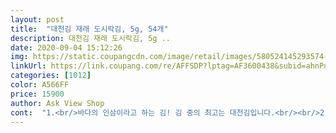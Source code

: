```yaml
---
layout: post 
title:  "대천김 재래 도시락김, 5g, 54개" 
description: 대천김 재래 도시락김, 5g ..
date: 2020-09-04 15:12:26 
img: https://static.coupangcdn.com/image/retail/images/580524145293574-5d4bc630-f87c-4c97-a52e-2c0c9f88f209.jpg 
linkUrl: https://link.coupang.com/re/AFFSDP?lptag=AF3600438&subid=ahnPublicAsk&pageKey=267133492&itemId=837409261&vendorItemId=5131952934&traceid=V0-113-1a8d45a46164be2c 
categories: [1012] 
color: A566FF 
price: 15900 
author: Ask View Shop 
cont:  "1.<br/>바다의 인삼이라고 하는 김! 김 중의 최고는 대천김입니다.<br/><br/>2.<br/>특별히 한끼 먹기에 아주 적당한 요도시락 김은 한국사람이라면 모두 좋아해서 많은 사람들이 애용하고 있죠?<br/>3.<br/>저도, 예외는 아니어서 남편과 함께 밥 먹을때마다 1봉지씩 먹고 있었는데, 똑 떨어져서 재주문하게 되었습니다.<br/><br/>4.<br/>요기가 좋은 이유는, 가격도 저렴할 뿐 아니라... <br/>로켓 배송도 되서 그야말로 총알처럼 오기 때문입니다<br/>4팩이나 비어있네요.<br/>ㅋㅋ(2번사진)<br/>5.<br/>과거에는 밥 먹을때만 1봉씩 뜯어서 남편과 먹었었는데요즘에는 아침에 밥 대신 구운 계란, 사과, 바나나, 치즈, 오이, 베지밀, 빵등을 먹고 있는데... <br/>김을 추가해서 먹어보니 색다른 맛과 영양분을 보충할 수 있어서 자꾸만 손이 갑니다.<br/>ㅎㅎ<br/>6.<br/>다먹으면 재주문 의사 있으며, 지인에게 추천할 의사도 있습니다.<br/><br/>7/25일주문, 7/25일 밤10시40분도착, 구매가격 13,900원.<br/><br/>9개들이 포장으로 6개가 종이박스에 들어있구요.<br/><br/>개별포장이라 비닐과 포장팩이 많이 나오기는 하겠지만,<br/>골드박스세일로 2천원 저렴하게 구매했어요.<br/><br/>그러면 뭐 또 사면 되지요.<br/><br/>그럼에도 불구하고 밥에 싸먹으면 너무 맛있는 대천김!!<br/>기름 번들거리지 않아서 좋아요.<br/><br/>김도 얇지 않아 밥에 싸서 먹기 좋아요.<br/><br/>김만 집어먹으면 좀 짜다 싶은데 흰밥에 싸서 먹으면 궁합이 잘 맞아요<br/>김은 재래김이라 거무스름한 빛깔이구요.<br/><br/>김을 사야지 했는데 마침 골드박스로 저렴하게 떠서<br/>김을 열었을 때 고여있는 기름은 없었어요<br/>다만 간을 안해먹는 아가들이라면 짤 수 있을 것 같아요<br/>박스포장으로 되어 있고 9봉씩 비닐포장 되어있어 깔끔하고 보관하기도 유용해요!<br/>밥맛없는 21개월 아기 밥먹이기 좋아요<br/>밥한번 먹을 때 기본 김 23개는 뜯게 되네요 ㅎㅎ<br/>새벽배송이었지만, 저녁 10시40분쯤 도착했구요.<br/><br/>새벽에 식탁에 들여놓고 잠들었는데<br/>생각보다 더 짭짤한 편이에요<br/>소금이 많이 묻어있진 않은 듯 하나 짠편이에요<br/>손에 김가루가 많이 묻고 바닦에 김가루가 많이 떨어져요<br/>신랑 맥주안주로도 적합해요!<br/>아기 밥 반찬 없을 때 먹이려고 항상 김은 구비해놓는 편이에요<br/>아무래도 한참만에 김을 산거라 금새 없어질것 같기는 한데<br/>아이가 혼자 먹기엔 김이 많이 바스라져요<br/>아침에 보니 밤새 식구들이 벌써 뜯어서 드셔서<br/>어쨌든 여러브랜드 중에서 대천김이 제일 맛있는것 같아요.<br/><br/>얼른 구매했어요.<br/> 싸게 잘 샀어요.<br/><br/>역시나 대천김은 맛있네요<br/>유통기한 2021년 5월 20일.<br/>.<br/><br/>유통기한도 넉넉해서 좋네요!<br/>이 김은 예전에도 먹어본적이 있구요.<br/><br/>재구매의사 있구요.<br/> 저렴하게 팔아주세요.<br/><br/>적당한 두께에 바삭한 식감!<br/>적당히 구워져서 아주 바삭하니 맛있구요.<br/><br/>전장김처럼 한번에 다 먹기 힘들고 놔두면 눅어지는 것보다는<br/>총 5g짜리 54팩이라서 한참 맛있게 먹을수 있어요.<br/><br/>훨씬 깔끔하고 편하게 먹을수 있어요.<br/><br/>" 
---
```

